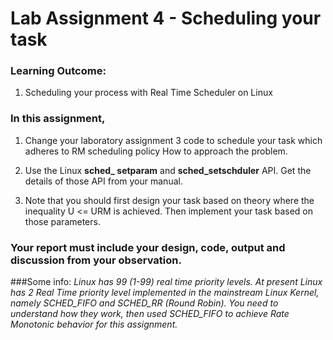 # Lab Assignment 4 - Scheduling your task	


### **Learning Outcome:**

1.	Scheduling your process with Real Time Scheduler on Linux
		

### In this assignment, 

1. Change your laboratory assignment 3 code to schedule your task which adheres to RM scheduling policy
How to approach the problem.

2. Use the Linux **sched_ setparam** and **sched_setschduler** API. Get the details of those API from your manual.

3. Note that you should first design your task based on theory where the inequality U <= URM is achieved. Then implement your task based on those parameters.

### Your report must include your design, code, output and discussion from your observation.

###Some info: *Linux has 99 (1-99) real time priority levels. At present Linux has 2 Real Time priority level implemented in the mainstream Linux Kernel, namely SCHED_FIFO and SCHED_RR (Round Robin). You need to understand how they work, then used SCHED_FIFO to achieve Rate Monotonic behavior for this assignment.*

